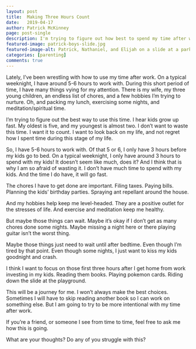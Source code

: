 ```yaml
---
layout: post
title:  Making Three Hours Count
date:   2019-04-17
author: Patrick McKinney
page: post-single
description: I'm trying to figure out how best to spend my time after work.  I think I'll focus it on my kids.
featured-image: patrick-boys-slide.jpg
featured-image-alt: Patrick, Nathaniel, and Elijah on a slide at a park
categories: [parenting]
comments: true
---
```


Lately, I’ve been wrestling with how to use my time after work.  On a typical weeknight, I have around 5-6 hours to work with.  During this short period of time, I have many things vying for my attention.  There is my wife, my three young children, an endless list of chores, and a few hobbies I’m trying to nurture.  Oh, and packing my lunch, exercising some nights, and meditation/spiritual time.

I’m trying to figure out the best way to use this time.  I hear kids grow up fast.  My oldest is five, and my youngest is almost two.  I don’t want to waste this time.  I want it to count.  I want to look back on my life, and not regret how I spent time during this stage of my life.  

So, I have 5-6 hours to work with.  Of that 5 or 6, I only have 3 hours before my kids go to bed.  On a typical weeknight, I only have around 3 hours to spend with my kids!  It doesn’t seem like much, does it?  And I think that is why I am so afraid of wasting it.  I don’t have much time to spend with my kids.  And the time I do have, it will go fast.

The chores I have to get done are important.  Filing taxes. Paying bills.  Planning the kids’ birthday parties.  Spraying ant repellant around the house.

And my hobbies help keep me level-headed.  They are a positive outlet for the stresses of life.  And exercise and meditation keep me healthy.

But maybe those things can wait.  Maybe it’s okay if I don’t get as many chores done some nights.  Maybe missing a night here or there playing guitar isn’t the worst thing.

Maybe those things just need to wait until after bedtime.  Even though I’m tired by that point.  Even though some nights, I just want to kiss my kids goodnight and crash.

I think I want to focus on those first three hours after I get home from work investing in my kids.  Reading them books.  Playing pokemon cards.  Riding down the slide at the playground.     

This will be a journey for me.  I won’t always make the best choices.  Sometimes I will have to skip reading another book so I can work on something else.  But I am going to try to be more intentional with my time after work.

If you’re a friend, or someone I see from time to time, feel free to ask me how this is going.

What are your thoughts?  Do any of you struggle with this?
